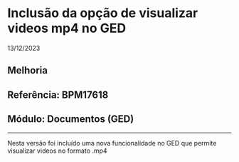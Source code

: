 # Inclusão da opção de visualizar videos mp4 no GED
13/12/2023
## Melhoria
## Referência: BPM17618
## Módulo: Documentos (GED)
***

Nesta versão foi incluído uma nova funcionalidade no GED que permite visualizar videos no formato .mp4